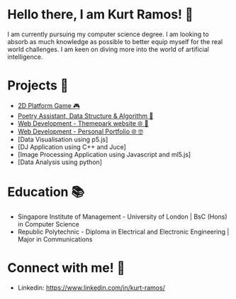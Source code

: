 # Hello there, I am Kurt Ramos! 👋
I am currently pursuing my computer science degree. I am looking to absorb as much knowledge as possible to better equip myself for the real world challenges. I am keen on diving more into the world of artificial intelligence.

# Projects 🚀
* [2D Platform Game 🎮](https://github.com/Kurtramos03/2D-Platform-Game-using-P5.js)
* [Poetry Assistant, Data Structure & Algorithm 🧠](https://github.com/Kurtramos03/Poetry-Assistant-DSA)
* [Web Development - Themepark website 🌐 🎢](https://github.com/Kurtramos03/Web-Development---ThemePark-Website)
* [Web Development - Personal Portfolio 🌐 🤓](https://github.com/Kurtramos03/Web-Development---Personal-Portfolio)
* [Data Visualisation using p5.js]
* [DJ Application using C++ and Juce]
* [Image Processing Application using Javascript and ml5.js]
* [Data Analysis using python]

# Education 📚
* Singapore Institute of Management - University of London | BsC (Hons) in Computer Science
* Republic Polytechnic - Diploma in Electrical and Electronic Engineering | Major in Communications

# Connect with me! 💭
* Linkedin: https://www.linkedin.com/in/kurt-ramos/


